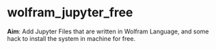 # wolfram_jupyter_free
**Aim**: Add Jupyter Files that are written in Wolfram Language, and some hack to install the system in machine for free.
